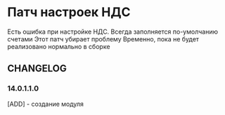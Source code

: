 # Патч настроек НДС

Есть ошибка при настройке НДС. Всегда заполняется по-умолчанию счетами
Этот патч убирает проблему
Временно, пока не будет реализовано нормально в сборке

## CHANGELOG
### 14.0.1.1.0
[ADD] - создание модуля